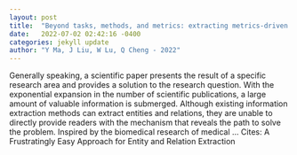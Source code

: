 ```yaml
---
layout: post
title:  "Beyond tasks, methods, and metrics: extracting metrics-driven mechanism from the abstracts of AI articles"
date:   2022-07-02 02:42:16 -0400
categories: jekyll update
author: "Y Ma, J Liu, W Lu, Q Cheng - 2022"
---
```

Generally speaking, a scientific paper presents the result of a specific research area and provides a solution to the research question. With the exponential expansion in the number of scientific publications, a large amount of valuable information is submerged. Although existing information extraction methods can extract entities and relations, they are unable to directly provide readers with the mechanism that reveals the path to solve the problem. Inspired by the biomedical research of medical …
Cites: ‪A Frustratingly Easy Approach for Entity and Relation Extraction‬  